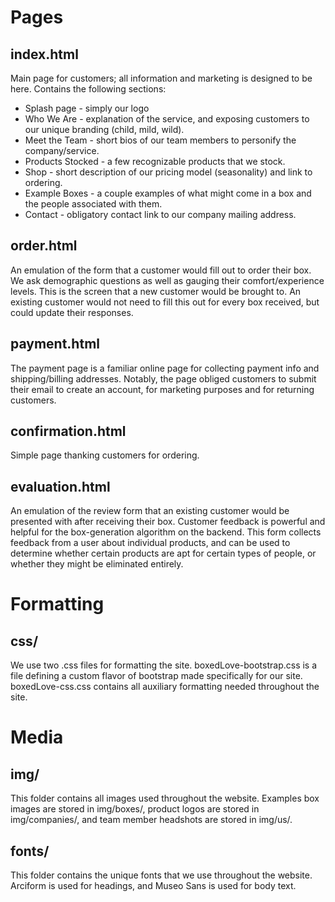 # Pages

## index.html

Main page for customers; all information and marketing is designed to be here. Contains the following sections:
* Splash page - simply our logo
* Who We Are - explanation of the service, and exposing customers to our unique branding (child, mild, wild).
* Meet the Team - short bios of our team members to personify the company/service.
* Products Stocked - a few recognizable products that we stock.
* Shop - short description of our pricing model (seasonality) and link to ordering.
* Example Boxes - a couple examples of what might come in a box and the people associated with them.
* Contact - obligatory contact link to our company mailing address.

## order.html

An emulation of the form that a customer would fill out to order their box. We ask demographic questions as well as gauging their comfort/experience levels. This is the screen that a new customer would be brought to. An existing customer would not need to fill this out for every box received, but could update their responses.

## payment.html

The payment page is a familiar online page for collecting payment info and shipping/billing addresses. Notably, the page obliged customers to submit their email to create an account, for marketing purposes and for returning customers. 

## confirmation.html

Simple page thanking customers for ordering.

## evaluation.html

An emulation of the review form that an existing customer would be presented with after receiving their box. Customer feedback is powerful and helpful for the box-generation algorithm on the backend. This form collects feedback from a user about individual products, and can be used to determine whether certain products are apt for certain types of people, or whether they might be eliminated entirely.

# Formatting

## css/

We use two .css files for formatting the site. boxedLove-bootstrap.css is a file defining a custom flavor of bootstrap made specifically for our site. boxedLove-css.css contains all auxiliary formatting needed throughout the site.

# Media

## img/

This folder contains all images used throughout the website. Examples box images are stored in img/boxes/, product logos are stored in img/companies/, and team member headshots are stored in img/us/.

## fonts/

This folder contains the unique fonts that we use throughout the website. Arciform is used for headings, and Museo Sans is used for body text.
